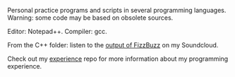 Personal practice programs and scripts in several programming languages.
Warning: some code may be based on obsolete sources.

Editor: Notepad++.
Compiler: gcc.

From the C++ folder: listen to the [output of FizzBuzz](https://soundcloud.com/edwin-den-boer/fizzbuzz) on my Soundcloud.

Check out my [experience](https://github.com/ProkhorZ/experience) repo for more information about my programming experience.

